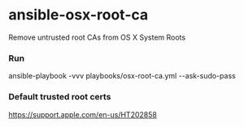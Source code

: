 # ansible-osx-root-ca
Remove untrusted root CAs from OS X System Roots

### Run
ansible-playbook -vvv playbooks/osx-root-ca.yml --ask-sudo-pass

### Default trusted root certs
https://support.apple.com/en-us/HT202858
